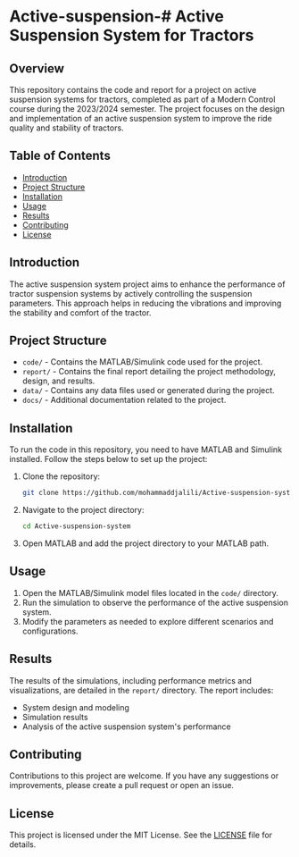 # Active-suspension-# Active Suspension System for Tractors

## Overview

This repository contains the code and report for a project on active suspension systems for tractors, completed as part of a Modern Control course during the 2023/2024 semester. The project focuses on the design and implementation of an active suspension system to improve the ride quality and stability of tractors.

## Table of Contents

- [Introduction](#introduction)
- [Project Structure](#project-structure)
- [Installation](#installation)
- [Usage](#usage)
- [Results](#results)
- [Contributing](#contributing)
- [License](#license)

## Introduction

The active suspension system project aims to enhance the performance of tractor suspension systems by actively controlling the suspension parameters. This approach helps in reducing the vibrations and improving the stability and comfort of the tractor.

## Project Structure

- `code/` - Contains the MATLAB/Simulink code used for the project.
- `report/` - Contains the final report detailing the project methodology, design, and results.
- `data/` - Contains any data files used or generated during the project.
- `docs/` - Additional documentation related to the project.

## Installation

To run the code in this repository, you need to have MATLAB and Simulink installed. Follow the steps below to set up the project:

1. Clone the repository:
    ```bash
    git clone https://github.com/mohammaddjalili/Active-suspension-system.git
    ```
2. Navigate to the project directory:
    ```bash
    cd Active-suspension-system
    ```
3. Open MATLAB and add the project directory to your MATLAB path.

## Usage

1. Open the MATLAB/Simulink model files located in the `code/` directory.
2. Run the simulation to observe the performance of the active suspension system.
3. Modify the parameters as needed to explore different scenarios and configurations.

## Results

The results of the simulations, including performance metrics and visualizations, are detailed in the `report/` directory. The report includes:

- System design and modeling
- Simulation results
- Analysis of the active suspension system's performance

## Contributing

Contributions to this project are welcome. If you have any suggestions or improvements, please create a pull request or open an issue.

## License

This project is licensed under the MIT License. See the [LICENSE](LICENSE) file for details.
